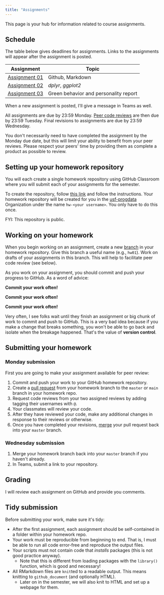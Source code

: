```yaml
---
title: "Assignments"
---
```


This page is your hub for information related to course assignments. 

## Schedule

The table below gives deadlines for assignments. Links to the assignments will
appear after the assignment is posted.

|  Assignment   | Topic                       |
|---------------|-----------------------------|
| [Assignment 01](/evaluation/hw01/hw01) | Github, Markdown |
| [Assignment 02](/evaluation/hw02/hw02) | _dplyr_, _ggplot2_ |
| [Assignment 03](/evaluation/hw02/hw03) | Green behavior and personality report |

<!--
| Assignment | Data exploration report     |
| Assignment | Wrangle those data!         |
| Assignment | Project organization        |
| Assignment    | Factors and plotting        | 
| Assignment    | Modeling fitting, _purrr_   | 
| Assignment    | Simulating data             | 
| Assignment    | Weird data structures       | 
| Assignment    | Prepare and clean a dataset | 
-->

When a new assignment is posted, I'll give a message in Teams as well.

All assignments are due by 23:59 Monday. 
[Peer code reviews](/evaluation/peer-review) are then due by 23:59 Tuesday. 
Final revisions to assignments are due by 23:59 Wednesday. 

You don't necessarily need to have completed the assignment by the Monday due date, but this will limit your ability to benefit from your peer reviews. 
Please respect your peers' time by providing them as complete a product as possible to review. 


## Setting up your homework repository

You will each create a single homework repository using GitHub Classroom where you will submit each of your assignments for the semester.

To create the repository, follow [this link](https://classroom.github.com/a/bUKffmtV) and follow the instructions. 
Your homework repository will be created for you in the [usf-progdata](https://github.com/usf-progdata/) Organization under the name `hw-<your username>`. 
You only have to do this once.

FYI: This repository is public.


## Working on your homework

When you begin working on an assignment, create a new [branch](https://help.github.com/en/github/collaborating-with-issues-and-pull-requests/creating-and-deleting-branches-within-your-repository) in your homework repository. 
Give this branch a useful name (e.g., `hw01`). 
Work on drafts of your assignments in this branch. 
This will help to facilitate peer code review (see below).

As you work on your assignment, you should commit and push your progress to GitHub. As a word of advice:

**Commit your work often!**

**Commit your work often!**

**Commit your work often!**

Very often, I see folks wait until they finish an assignment or big chunk of work to commit and push to GitHub. This is a very bad idea because if you make a change that breaks something, you won't be able to go back and isolate when the breakage happened. That's the value of **version control**.
   
   
## Submitting your homework

### Monday submission

First you are going to make your assignment available for peer review:

1. Commit and push your work to your GitHub homework repository.
2. Create a [pull request](https://help.github.com/en/github/collaborating-with-issues-and-pull-requests/creating-a-pull-request) from your homework branch to the `master` or `main` branch in your homework repo.
3. Request code reviews from your two assigned reviews by adding tagging their usernames with `@`.
4. Your classmates will review your code. 
5. After they have reviewed your code, make any additional changes in response to their reviews or otherwise.
6. Once you have completed your revisions, [merge](https://help.github.com/en/github/collaborating-with-issues-and-pull-requests/merging-a-pull-request) your pull request back into your `master` branch.
   
### Wednesday submission

1. Merge your homework branch back into your `master` branch if you haven't already.
2. In Teams, submit a link to your repository.

## Grading

I will review each assignment on GitHub and provide you comments. 

## Tidy submission

Before submitting your work, make sure it's tidy:

- After the first assignment, each assignment should be self-contained in a folder within your homework 
  repo.
- Your work must be reproducible from beginning to end. That is, I must be able
  to run all code error-free and reproduce the output files. 
- Your scripts must not contain code that _installs_ packages (this is not good 
  practice anyway).
    - Note that this is different from loading packages with the `library()` function, which is good and necessary!
- All RMarkdown files are `knit`ted to a readable output. This means knitting to `github_document` (and optionally HTML).
    - Later on in the semester, we will also knit to HTML and set up a webpage for them.
    
    

<!--

In addition, you should link to the HTML files in the README file for the week's assignment folder (see 
  the section on "Viewing and linking to HTML files").
  
## Viewing and linking to HTML files

Viewing an HTML file on GitHub only shows you the HTML code, not the rendered 
script. You'll need to provide a link to a rendered, viewable version of each 
HTML file you produce. Here's how you do that using [GitHub Pages](https://pages.github.com/):

1. Enable "GitHub pages" on your repo:
    - Go to "Settings" on your repo and stay on the default "Options" tab.
    - Scroll down to the "GitHub Pages" section.
    - Under "Source", click the "None" drop-down button, and select the branch 
      you want to turn into a website (probably "master").
      
2. Also under the "GitHub Pages" section, you'll find your website URL. Make 
   note of this URL.
   - This URL will show a rendered version of your repo's README, but this is not 
	   important.
   - Just by enabling GitHub Pages, your HTML files are now viewable rendered by 
     your browser. Technically, you just turned your GitHub repo into a website. 
     The only trick is _navigating_ to that HTML page, since there's no default 
     _interface_ to your website.

3. Obtain the URL to HTML file on your repo:
   - Start with your GitHub Pages URL that you made note of in Step 2. This points to the root of your repository. 
   - Get the path to an HTML file you want to view. It should be something like 
     `/path/to/file.html` (in this case, `file.html` lives in the `to` folder, 
     which lives in the `path` folder in the root of your repo). 
   - Append the path to the HTML file to the end of your GitHub Pages URL. Try 
     the URL to see that it works.
     
4. Make it easy for a visitor to your repo to find the rendered HTML file! Add a 
   link to the rendered HTML file somewhere in your repo, probably in a `README` 
   file in your homework folder.
   
-->
